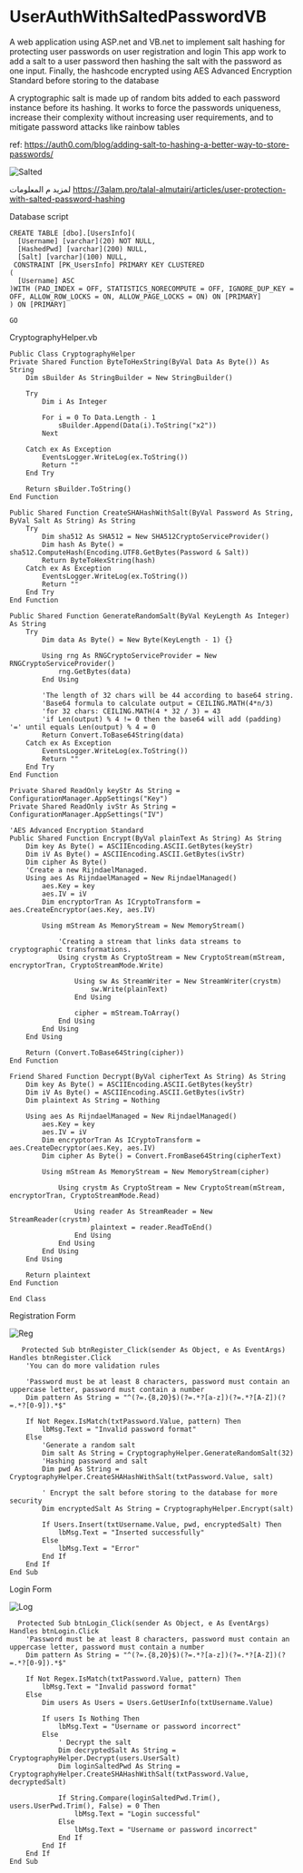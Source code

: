 # UserAuthWithSaltedPasswordVB
A web application using ASP.net and VB.net to implement salt hashing for protecting user passwords on user registration and login
This app work to add a salt to a user password then hashing the salt with the password as one input. Finally, the hashcode encrypted using AES Advanced Encryption Standard before storing to the database

A cryptographic salt is made up of random bits added to each password instance before its hashing. It works to force the passwords uniqueness, increase their complexity without increasing user requirements, and to mitigate password attacks like rainbow tables

ref: https://auth0.com/blog/adding-salt-to-hashing-a-better-way-to-store-passwords/

![Salted](https://user-images.githubusercontent.com/62042702/89741807-15e0dc00-da9d-11ea-94cb-e75daae08b5f.png)

لمزيد م المعلومات
https://3alam.pro/talal-almutairi/articles/user-protection-with-salted-password-hashing


Database script

    CREATE TABLE [dbo].[UsersInfo](
      [Username] [varchar](20) NOT NULL,
      [HashedPwd] [varchar](200) NULL,
      [Salt] [varchar](100) NULL,
     CONSTRAINT [PK_UsersInfo] PRIMARY KEY CLUSTERED 
    (
      [Username] ASC
    )WITH (PAD_INDEX = OFF, STATISTICS_NORECOMPUTE = OFF, IGNORE_DUP_KEY = OFF, ALLOW_ROW_LOCKS = ON, ALLOW_PAGE_LOCKS = ON) ON [PRIMARY]
    ) ON [PRIMARY]

    GO


CryptographyHelper.vb

    Public Class CryptographyHelper
    Private Shared Function ByteToHexString(ByVal Data As Byte()) As String
        Dim sBuilder As StringBuilder = New StringBuilder()

        Try
            Dim i As Integer

            For i = 0 To Data.Length - 1
                sBuilder.Append(Data(i).ToString("x2"))
            Next

        Catch ex As Exception
            EventsLogger.WriteLog(ex.ToString())
            Return ""
        End Try

        Return sBuilder.ToString()
    End Function

    Public Shared Function CreateSHAHashWithSalt(ByVal Password As String, ByVal Salt As String) As String
        Try
            Dim sha512 As SHA512 = New SHA512CryptoServiceProvider()
            Dim hash As Byte() = sha512.ComputeHash(Encoding.UTF8.GetBytes(Password & Salt))
            Return ByteToHexString(hash)
        Catch ex As Exception
            EventsLogger.WriteLog(ex.ToString())
            Return ""
        End Try
    End Function

    Public Shared Function GenerateRandomSalt(ByVal KeyLength As Integer) As String
        Try
            Dim data As Byte() = New Byte(KeyLength - 1) {}

            Using rng As RNGCryptoServiceProvider = New RNGCryptoServiceProvider()
                rng.GetBytes(data)
            End Using

            'The length of 32 chars will be 44 according to base64 string.
            'Base64 formula to calculate output = CEILING.MATH(4*n/3)
            'for 32 chars: CEILING.MATH(4 * 32 / 3) = 43
            'if Len(output) % 4 != 0 then the base64 will add (padding) '=' until equals Len(output) % 4 = 0
            Return Convert.ToBase64String(data)
        Catch ex As Exception
            EventsLogger.WriteLog(ex.ToString())
            Return ""
        End Try
    End Function

    Private Shared ReadOnly keyStr As String = ConfigurationManager.AppSettings("Key")
    Private Shared ReadOnly ivStr As String = ConfigurationManager.AppSettings("IV")

    'AES Advanced Encryption Standard
    Public Shared Function Encrypt(ByVal plainText As String) As String
        Dim key As Byte() = ASCIIEncoding.ASCII.GetBytes(keyStr)
        Dim iV As Byte() = ASCIIEncoding.ASCII.GetBytes(ivStr)
        Dim cipher As Byte()
        'Create a new RijndaelManaged.
        Using aes As RijndaelManaged = New RijndaelManaged()
            aes.Key = key
            aes.IV = iV
            Dim encryptorTran As ICryptoTransform = aes.CreateEncryptor(aes.Key, aes.IV)

            Using mStream As MemoryStream = New MemoryStream()

                'Creating a stream that links data streams to cryptographic transformations.
                Using crystm As CryptoStream = New CryptoStream(mStream, encryptorTran, CryptoStreamMode.Write)

                    Using sw As StreamWriter = New StreamWriter(crystm)
                        sw.Write(plainText)
                    End Using

                    cipher = mStream.ToArray()
                End Using
            End Using
        End Using

        Return (Convert.ToBase64String(cipher))
    End Function

    Friend Shared Function Decrypt(ByVal cipherText As String) As String
        Dim key As Byte() = ASCIIEncoding.ASCII.GetBytes(keyStr)
        Dim iV As Byte() = ASCIIEncoding.ASCII.GetBytes(ivStr)
        Dim plaintext As String = Nothing

        Using aes As RijndaelManaged = New RijndaelManaged()
            aes.Key = key
            aes.IV = iV
            Dim encryptorTran As ICryptoTransform = aes.CreateDecryptor(aes.Key, aes.IV)
            Dim cipher As Byte() = Convert.FromBase64String(cipherText)

            Using mStream As MemoryStream = New MemoryStream(cipher)

                Using crystm As CryptoStream = New CryptoStream(mStream, encryptorTran, CryptoStreamMode.Read)

                    Using reader As StreamReader = New StreamReader(crystm)
                        plaintext = reader.ReadToEnd()
                    End Using
                End Using
            End Using
        End Using

        Return plaintext
    End Function

    End Class

    
 
 Registration Form
 
 ![Reg](https://user-images.githubusercontent.com/62042702/89742040-082c5600-da9f-11ea-999a-dab995d2a854.png)
 
       Protected Sub btnRegister_Click(sender As Object, e As EventArgs) Handles btnRegister.Click
        'You can do more validation rules

        'Password must be at least 8 characters, password must contain an uppercase letter, password must contain a number
        Dim pattern As String = "^(?=.{8,20}$)(?=.*?[a-z])(?=.*?[A-Z])(?=.*?[0-9]).*$"

        If Not Regex.IsMatch(txtPassword.Value, pattern) Then
            lbMsg.Text = "Invalid password format"
        Else
            'Generate a random salt
            Dim salt As String = CryptographyHelper.GenerateRandomSalt(32)
            'Hashing password and salt
            Dim pwd As String = CryptographyHelper.CreateSHAHashWithSalt(txtPassword.Value, salt)

            ' Encrypt the salt before storing to the database for more security 
            Dim encryptedSalt As String = CryptographyHelper.Encrypt(salt)

            If Users.Insert(txtUsername.Value, pwd, encryptedSalt) Then
                lbMsg.Text = "Inserted successfully"
            Else
                lbMsg.Text = "Error"
            End If
        End If
    End Sub
          
  Login Form
  
  ![Log](https://user-images.githubusercontent.com/62042702/89742054-27c37e80-da9f-11ea-890e-6a9211b14b09.png)

      Protected Sub btnLogin_Click(sender As Object, e As EventArgs) Handles btnLogin.Click
        'Password must be at least 8 characters, password must contain an uppercase letter, password must contain a number
        Dim pattern As String = "^(?=.{8,20}$)(?=.*?[a-z])(?=.*?[A-Z])(?=.*?[0-9]).*$"

        If Not Regex.IsMatch(txtPassword.Value, pattern) Then
            lbMsg.Text = "Invalid password format"
        Else
            Dim users As Users = Users.GetUserInfo(txtUsername.Value)

            If users Is Nothing Then
                lbMsg.Text = "Username or password incorrect"
            Else
                ' Decrypt the salt
                Dim decryptedSalt As String = CryptographyHelper.Decrypt(users.UserSalt)
                Dim loginSaltedPwd As String = CryptographyHelper.CreateSHAHashWithSalt(txtPassword.Value, decryptedSalt)

                If String.Compare(loginSaltedPwd.Trim(), users.UserPwd.Trim(), False) = 0 Then
                    lbMsg.Text = "Login successful"
                Else
                    lbMsg.Text = "Username or password incorrect"
                End If
            End If
        End If
    End Sub

